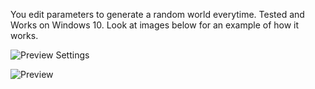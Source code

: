 You edit parameters to generate a random world everytime. Tested and Works on Windows 10. Look at images below for an example of how it works.

![Preview Settings](https://github.com/kGaming101/Ore-Generator/assets/140981326/0066565b-d311-451e-b7a6-c4132f14970c)


![Preview](https://github.com/kGaming101/Ore-Generator/assets/140981326/05f7e3b0-d750-4bf1-8c05-a048d6de7d6f)
